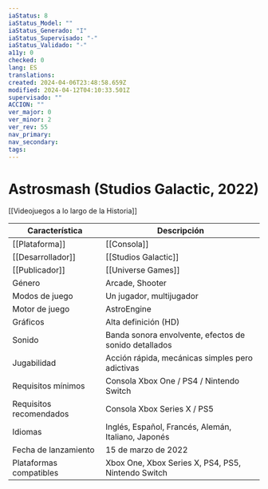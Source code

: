 ```yaml
---
iaStatus: 8
iaStatus_Model: ""
iaStatus_Generado: "I"
iaStatus_Supervisado: "-"
iaStatus_Validado: "-"
a11y: 0
checked: 0
lang: ES
translations: 
created: 2024-04-06T23:48:58.659Z
modified: 2024-04-12T04:10:33.501Z
supervisado: ""
ACCION: ""
ver_major: 0
ver_minor: 2
ver_rev: 55
nav_primary: 
nav_secondary: 
tags:
---
```

# Astrosmash (Studios Galactic, 2022)

[[Videojuegos a lo largo de la Historia]]

| Característica          | Descripción                                           |
| ----------------------- | ----------------------------------------------------- |
| [[Plataforma]]          | [[Consola]]                                           |
| [[Desarrollador]]       | [[Studios Galactic]]                                  |
| [[Publicador]]          | [[Universe Games]]                                    |
| Género                  | Arcade, Shooter                                       |
| Modos de juego          | Un jugador, multijugador                              |
| Motor de juego          | AstroEngine                                           |
| Gráficos                | Alta definición (HD)                                  |
| Sonido                  | Banda sonora envolvente, efectos de sonido detallados |
| Jugabilidad             | Acción rápida, mecánicas simples pero adictivas       |
| Requisitos mínimos      | Consola Xbox One / PS4 / Nintendo Switch              |
| Requisitos recomendados | Consola Xbox Series X / PS5                           |
| Idiomas                 | Inglés, Español, Francés, Alemán, Italiano, Japonés   |
| Fecha de lanzamiento    | 15 de marzo de 2022                                   |
| Plataformas compatibles | Xbox One, Xbox Series X, PS4, PS5, Nintendo Switch    |
